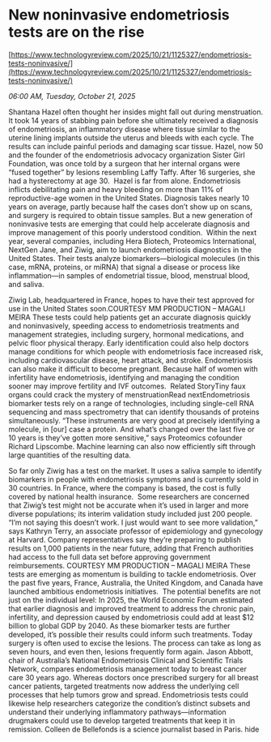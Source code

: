 # New noninvasive endometriosis tests are on the rise

[https://www.technologyreview.com/2025/10/21/1125327/endometriosis-tests-noninvasive/](https://www.technologyreview.com/2025/10/21/1125327/endometriosis-tests-noninvasive/)

*06:00 AM, Tuesday, October 21, 2025*

Shantana Hazel often thought her insides might fall out during menstruation. It took 14 years of stabbing pain before she ultimately received a diagnosis of endometriosis, an inflammatory disease where tissue similar to the uterine lining implants outside the uterus and bleeds with each cycle. The results can include painful periods and damaging scar tissue. Hazel, now 50 and the founder of the endometriosis advocacy organization Sister Girl Foundation, was once told by a surgeon that her internal organs were “fused together” by lesions resembling Laffy Taffy. After 16 surgeries, she had a hysterectomy at age 30.  Hazel is far from alone. Endometriosis inflicts debilitating pain and heavy bleeding on more than 11% of reproductive-­age women in the United States. Diagnosis takes nearly 10 years on average, partly because half the cases don’t show up on scans, and surgery is required to obtain tissue samples.  But a new generation of noninvasive tests are emerging that could help accelerate diagnosis and improve management of this poorly understood condition.  Within the next year, several companies, including Hera Biotech, Proteomics International, NextGen Jane, and Ziwig, aim to launch endometriosis diagnostics in the United States. Their tests analyze biomarkers—biological molecules (in this case, mRNA, proteins, or miRNA) that signal a disease or process like inflammation—in samples of endometrial tissue, blood, menstrual blood, and saliva.

Ziwig Lab, headquartered in France, hopes to have their test approved for use in the United States soon.COURTESY MM PRODUCTION – MAGALI MEIRA   These tests could help patients get an accurate diagnosis quickly and noninvasively, speeding access to endometriosis treatments and management strategies, including surgery, hormonal medications, and pelvic floor physical therapy. Early identification could also help doctors manage conditions for which people with endometriosis face increased risk, including cardiovascular disease, heart attack, and stroke. Endometriosis can also make it difficult to become pregnant. Because half of women with infertility have endometriosis, identifying and managing the condition sooner may improve fertility and IVF outcomes.  Related StoryTiny faux organs could crack the mystery of menstruationRead nextEndometriosis biomarker tests rely on a range of technologies, including single-cell RNA sequencing and mass spectrometry that can identify thousands of proteins simultaneously. “These instruments are very good at precisely identifying a molecule, in [our] case a protein. And what’s changed over the last five or 10 years is they’ve gotten more sensitive,” says Proteomics cofounder Richard Lipscombe. Machine learning can also now efficiently sift through large quantities of the resulting data.

So far only Ziwig has a test on the market. It uses a saliva sample to identify biomarkers in people with endometriosis symptoms and is currently sold in 30 countries. In France, where the company is based, the cost is fully covered by national health insurance.  Some researchers are concerned that Ziwig’s test might not be accurate when it’s used in larger and more diverse populations; its interim validation study included just 200 people. “I’m not saying this doesn’t work. I just would want to see more validation,” says Kathryn Terry, an associate professor of epidemiology and gynecology at Harvard. Company representatives say they’re preparing to publish results on 1,000 patients in the near future, adding that French authorities had access to the full data set before approving government reimbursements.  COURTESY MM PRODUCTION – MAGALI MEIRA   These tests are emerging as momentum is building to tackle endometriosis. Over the past five years, France, Australia, the United Kingdom, and Canada have launched ambitious endometriosis initiatives.  The potential benefits are not just on the individual level: In 2025, the World Economic Forum estimated that earlier diagnosis and improved treatment to address the chronic pain, infertility, and depression caused by endometriosis could add at least $12 billion to global GDP by 2040. As these biomarker tests are further developed, it’s possible their results could inform such treatments. Today surgery is often used to excise the lesions. The process can take as long as seven hours, and even then, lesions frequently form again. Jason Abbott, chair of Australia’s National Endometriosis Clinical and Scientific Trials Network, compares endometriosis management today to breast cancer care 30 years ago. Whereas doctors once prescribed surgery for all breast cancer patients, targeted treatments now address the underlying cell processes that help tumors grow and spread. Endometriosis tests could likewise help researchers categorize the condition’s distinct subsets and understand their underlying inflammatory pathways—information drugmakers could use to develop targeted treatments that keep it in remission. Colleen de Bellefonds is a science journalist based in Paris. hide

